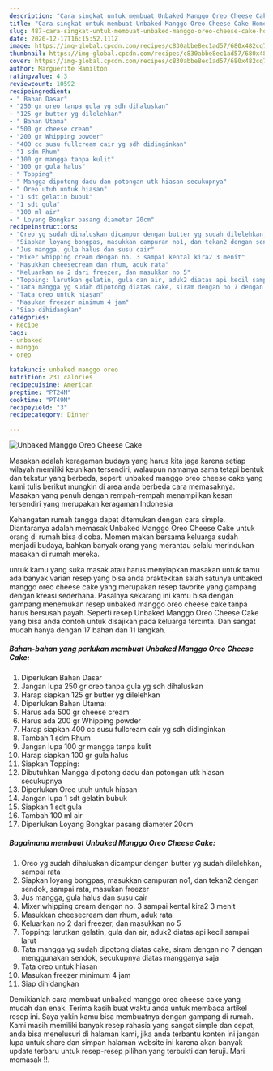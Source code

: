 ```yaml
---
description: "Cara singkat untuk membuat Unbaked Manggo Oreo Cheese Cake Homemade"
title: "Cara singkat untuk membuat Unbaked Manggo Oreo Cheese Cake Homemade"
slug: 487-cara-singkat-untuk-membuat-unbaked-manggo-oreo-cheese-cake-homemade
date: 2020-12-17T16:15:52.111Z
image: https://img-global.cpcdn.com/recipes/c830abbe8ec1ad57/680x482cq70/unbaked-manggo-oreo-cheese-cake-foto-resep-utama.jpg
thumbnail: https://img-global.cpcdn.com/recipes/c830abbe8ec1ad57/680x482cq70/unbaked-manggo-oreo-cheese-cake-foto-resep-utama.jpg
cover: https://img-global.cpcdn.com/recipes/c830abbe8ec1ad57/680x482cq70/unbaked-manggo-oreo-cheese-cake-foto-resep-utama.jpg
author: Marguerite Hamilton
ratingvalue: 4.3
reviewcount: 10592
recipeingredient:
- " Bahan Dasar"
- "250 gr oreo tanpa gula yg sdh dihaluskan"
- "125 gr butter yg dilelehkan"
- " Bahan Utama"
- "500 gr cheese cream"
- "200 gr Whipping powder"
- "400 cc susu fullcream cair yg sdh didinginkan"
- "1 sdm Rhum"
- "100 gr mangga tanpa kulit"
- "100 gr gula halus"
- " Topping"
- " Mangga dipotong dadu dan potongan utk hiasan secukupnya"
- " Oreo utuh untuk hiasan"
- "1 sdt gelatin bubuk"
- "1 sdt gula"
- "100 ml air"
- " Loyang Bongkar pasang diameter 20cm"
recipeinstructions:
- "Oreo yg sudah dihaluskan dicampur dengan butter yg sudah dilelehkan, sampai rata"
- "Siapkan loyang bongpas, masukkan campuran no1, dan tekan2 dengan sendok, sampai rata, masukan freezer"
- "Jus mangga, gula halus dan susu cair"
- "Mixer whipping cream dengan no. 3 sampai kental kira2 3 menit"
- "Masukkan cheesecream dan rhum, aduk rata"
- "Keluarkan no 2 dari freezer, dan masukkan no 5"
- "Topping: larutkan gelatin, gula dan air, aduk2 diatas api kecil sampai larut"
- "Tata mangga yg sudah dipotong diatas cake, siram dengan no 7 dengan menggunakan sendok, secukupnya diatas mangganya saja"
- "Tata oreo untuk hiasan"
- "Masukan freezer minimum 4 jam"
- "Siap dihidangkan"
categories:
- Recipe
tags:
- unbaked
- manggo
- oreo

katakunci: unbaked manggo oreo 
nutrition: 231 calories
recipecuisine: American
preptime: "PT24M"
cooktime: "PT49M"
recipeyield: "3"
recipecategory: Dinner

---
```



![Unbaked Manggo Oreo Cheese Cake](https://img-global.cpcdn.com/recipes/c830abbe8ec1ad57/680x482cq70/unbaked-manggo-oreo-cheese-cake-foto-resep-utama.jpg)

Masakan adalah keragaman budaya yang harus kita jaga karena setiap wilayah memiliki keunikan tersendiri, walaupun namanya sama tetapi bentuk dan tekstur yang berbeda, seperti unbaked manggo oreo cheese cake yang kami tulis berikut mungkin di area anda berbeda cara memasaknya. Masakan yang penuh dengan rempah-rempah menampilkan kesan tersendiri yang merupakan keragaman Indonesia

Kehangatan rumah tangga dapat ditemukan dengan cara simple. Diantaranya adalah memasak Unbaked Manggo Oreo Cheese Cake untuk orang di rumah bisa dicoba. Momen makan bersama keluarga sudah menjadi budaya, bahkan banyak orang yang merantau selalu merindukan masakan di rumah mereka.



untuk kamu yang suka masak atau harus menyiapkan masakan untuk tamu ada banyak varian resep yang bisa anda praktekkan salah satunya unbaked manggo oreo cheese cake yang merupakan resep favorite yang gampang dengan kreasi sederhana. Pasalnya sekarang ini kamu bisa dengan gampang menemukan resep unbaked manggo oreo cheese cake tanpa harus bersusah payah.
Seperti resep Unbaked Manggo Oreo Cheese Cake yang bisa anda contoh untuk disajikan pada keluarga tercinta. Dan sangat mudah hanya dengan 17 bahan dan 11 langkah.


<!--inarticleads1-->

##### Bahan-bahan yang perlukan membuat Unbaked Manggo Oreo Cheese Cake:

1. Diperlukan  Bahan Dasar
1. Jangan lupa 250 gr oreo tanpa gula yg sdh dihaluskan
1. Harap siapkan 125 gr butter yg dilelehkan
1. Diperlukan  Bahan Utama:
1. Harus ada 500 gr cheese cream
1. Harus ada 200 gr Whipping powder
1. Harap siapkan 400 cc susu fullcream cair yg sdh didinginkan
1. Tambah 1 sdm Rhum
1. Jangan lupa 100 gr mangga tanpa kulit
1. Harap siapkan 100 gr gula halus
1. Siapkan  Topping:
1. Dibutuhkan  Mangga dipotong dadu dan potongan utk hiasan secukupnya
1. Diperlukan  Oreo utuh untuk hiasan
1. Jangan lupa 1 sdt gelatin bubuk
1. Siapkan 1 sdt gula
1. Tambah 100 ml air
1. Diperlukan  Loyang Bongkar pasang diameter 20cm




<!--inarticleads2-->

##### Bagaimana membuat  Unbaked Manggo Oreo Cheese Cake:

1. Oreo yg sudah dihaluskan dicampur dengan butter yg sudah dilelehkan, sampai rata
1. Siapkan loyang bongpas, masukkan campuran no1, dan tekan2 dengan sendok, sampai rata, masukan freezer
1. Jus mangga, gula halus dan susu cair
1. Mixer whipping cream dengan no. 3 sampai kental kira2 3 menit
1. Masukkan cheesecream dan rhum, aduk rata
1. Keluarkan no 2 dari freezer, dan masukkan no 5
1. Topping: larutkan gelatin, gula dan air, aduk2 diatas api kecil sampai larut
1. Tata mangga yg sudah dipotong diatas cake, siram dengan no 7 dengan menggunakan sendok, secukupnya diatas mangganya saja
1. Tata oreo untuk hiasan
1. Masukan freezer minimum 4 jam
1. Siap dihidangkan




Demikianlah cara membuat unbaked manggo oreo cheese cake yang mudah dan enak. Terima kasih buat waktu anda untuk membaca artikel resep ini. Saya yakin kamu bisa membuatnya dengan gampang di rumah. Kami masih memiliki banyak resep rahasia yang sangat simple dan cepat, anda bisa menelusuri di halaman kami, jika anda terbantu konten ini jangan lupa untuk share dan simpan halaman website ini karena akan banyak update terbaru untuk resep-resep pilihan yang terbukti dan teruji. Mari memasak !!. 
